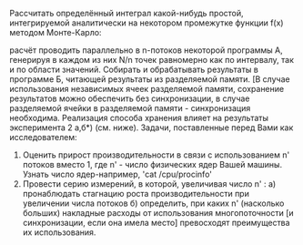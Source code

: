 Рассчитать определённый интеграл какой-нибудь простой, интегрируемой аналитически на некотором промежутке функции f(x) методом Монте-Карло:

расчёт проводить параллельно в n-потоков некоторой программы А, генерируя в каждом из них N/n точек равномерно как по интервалу, так и по области значений.
Собирать и обрабатывать результаты в программе Б, читающей результаты из разделяемой памяти. [В случае использования независимых ячеек разделяемой памяти, 
сохранение результатов можно обеспечить без синхронизации, в случае разделяемой ячейки в разделяемой памяти - синхронизация необходима. Реализация способа хранения
влияет на результаты эксперимента 2 а,б*) (см. ниже).
Задачи, поставленные перед Вами как исследователем:
1) Оценить прирост производительности в связи с использованием n' потоков вместо 1, где n' - число физических ядер Вашей машины. 
Узнать число ядер-например, 'cat /cpu/procinfo'
2) Провести серию измерений, в которой, увеличивая число n' :
  а) пронаблюдать стагнацию роста производительности при увеличении числа потоков
  б) определить, при каких n' (насколько больших) накладные расходы от использования многопоточности [и синхронизации, если она имела место]
  превосходят преимущества их использования.
